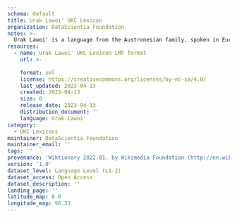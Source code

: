 ```yaml
---
schema: default
title: Urak Lawoi' UKC Lexicon
organization: DataScientia Foundation
notes: >-
  Urak Lawoi' is a language from the Austronesian family, spoken in Eurasia. The UKC Lexicon of Urak Lawoi' is represented as a lexico-semantic network. It consists of words, word senses, synsets, as well as sense-level and synset-level relationships.
resources:
  - name: Urak Lawoi' UKC Lexicon LMF format
    url: >-
      
    format: xml
    license: https://creativecommons.org/licenses/by-nc-sa/4.0/
    last_updated: 2023-04-13
    created: 2023-04-13
    size: 0
    release_date: 2023-04-13
    distribution_document: ''
    language: Urak Lawoi'
category:
  - UKC Lexicons
maintainer: DataScientia Foundation
maintainer_email: ''
tags: ''
provenance: 'Wiktionary 2022.01. by Wikimedia Foundation (http://en.wiktionary.org); Princeton WordNet 2.1 by Princeton University (https://wordnet.princeton.edu)'
version: '1.0'
dataset_level: Language Level (L1-2)
dataset_access: Open Access
dataset_description: ''
landing_page: ''
latitude_map: 8.0
longitude_map: 98.33
---
```

